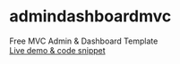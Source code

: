 # admindashboardmvc
Free MVC Admin &amp; Dashboard Template<br>
[Live demo & code snippet
](https://therichpost.com/vixon-free-mvc-admin-dashboard-template/)
